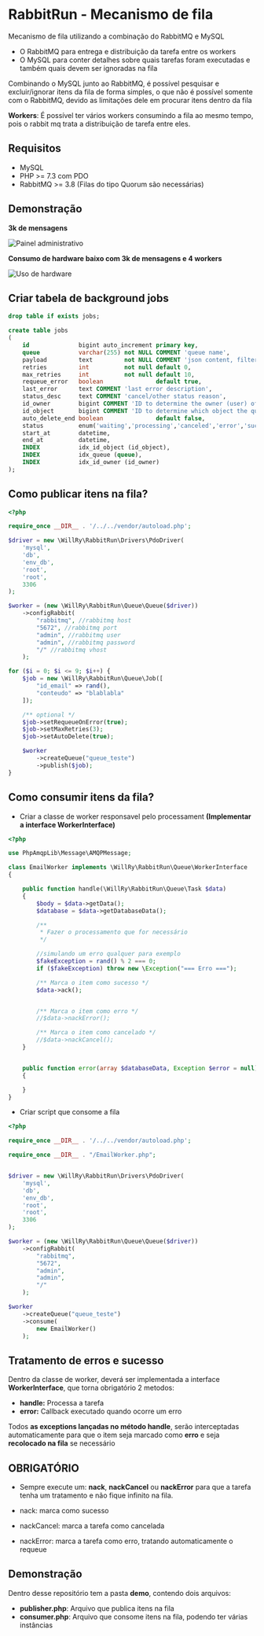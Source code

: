 # RabbitRun - Mecanismo de fila

Mecanismo de fila utilizando a combinação do RabbitMQ e MySQL

- O RabbitMQ para entrega e distribuição da tarefa entre os workers
- O MySQL para conter detalhes sobre quais tarefas foram executadas e também quais devem ser ignoradas na fila

Combinando o MySQL junto ao RabbitMQ, é possível pesquisar e excluir/ignorar itens da fila de forma simples, o que não é
possível somente com o RabbitMQ, devido as limitações dele em procurar itens dentro da fila

**Workers**: É possível ter vários workers consumindo a fila ao mesmo tempo, pois o rabbit mq trata a distribuição de
tarefa entre eles.

## Requisitos

- MySQL
- PHP >= 7.3 com PDO
- RabbitMQ >= 3.8 (Filas do tipo Quorum são necessárias)

## Demonstração

**3k de mensagens**

![Painel administrativo](./midia/queue-01.png)

**Consumo de hardware baixo com 3k de mensagens e 4 workers**

![Uso de hardware](./midia/queue-02.png)

## Criar tabela de background jobs

```sql
drop table if exists jobs;

create table jobs
(
    id              bigint auto_increment primary key,
    queue           varchar(255) not NULL COMMENT 'queue name',
    payload         text         not NULL COMMENT 'json content, filter with JSON_EXTRACT',
    retries         int          not null default 0,
    max_retries     int          not null default 10,
    requeue_error   boolean               default true,
    last_error      text COMMENT 'last error description',
    status_desc     text COMMENT 'cancel/other status reason',
    id_owner        bigint COMMENT 'ID to determine the owner (user) of the item in the queue',
    id_object       bigint COMMENT 'ID to determine which object the queue item came from (ex: user, product and etc)r',
    auto_delete_end boolean               default false,
    status          enum('waiting','processing','canceled','error','success') default 'waiting',
    start_at        datetime,
    end_at          datetime,
    INDEX           idx_id_object (id_object),
    INDEX           idx_queue (queue),
    INDEX           idx_id_owner (id_owner)
);
```

## Como publicar itens na fila?

```php
<?php

require_once __DIR__ . '/../../vendor/autoload.php';

$driver = new \WillRy\RabbitRun\Drivers\PdoDriver(
    'mysql',
    'db',
    'env_db',
    'root',
    'root',
    3306
);

$worker = (new \WillRy\RabbitRun\Queue\Queue($driver))
    ->configRabbit(
        "rabbitmq", //rabbitmq host
        "5672", //rabbitmq port
        "admin", //rabbitmq user
        "admin", //rabbitmq password
        "/" //rabbitmq vhost
    );

for ($i = 0; $i <= 9; $i++) {
    $job = new \WillRy\RabbitRun\Queue\Job([
        "id_email" => rand(),
        "conteudo" => "blablabla"
    ]);

    /** optional */
    $job->setRequeueOnError(true);
    $job->setMaxRetries(3);
    $job->setAutoDelete(true);

    $worker
        ->createQueue("queue_teste")
        ->publish($job);
}

```

## Como consumir itens da fila?

- Criar a classe de worker responsavel pelo processament **(Implementar a interface WorkerInterface)**

```php
<?php

use PhpAmqpLib\Message\AMQPMessage;

class EmailWorker implements \WillRy\RabbitRun\Queue\WorkerInterface
{

    public function handle(\WillRy\RabbitRun\Queue\Task $data)
    {
        $body = $data->getData();
        $database = $data->getDatabaseData();

        /**
         * Fazer o processamento que for necessário
         */

        //simulando um erro qualquer para exemplo
        $fakeException = rand() % 2 === 0;
        if ($fakeException) throw new \Exception("=== Erro ===");

        /** Marca o item como sucesso */
        $data->ack();


        /** Marca o item como erro */
        //$data->nackError();

        /** Marca o item como cancelado */
        //$data->nackCancel();
    }


    public function error(array $databaseData, Exception $error = null)
    {

    }
}

```

- Criar script que consome a fila

```php
<?php

require_once __DIR__ . '/../../vendor/autoload.php';

require_once __DIR__ . "/EmailWorker.php";


$driver = new \WillRy\RabbitRun\Drivers\PdoDriver(
    'mysql',
    'db',
    'env_db',
    'root',
    'root',
    3306
);

$worker = (new \WillRy\RabbitRun\Queue\Queue($driver))
    ->configRabbit(
        "rabbitmq",
        "5672",
        "admin",
        "admin",
        "/"
    );

$worker
    ->createQueue("queue_teste")
    ->consume(
        new EmailWorker()
    );

```

## Tratamento de erros e sucesso

Dentro da classe de worker, deverá ser implementada a interface **WorkerInterface**, que torna obrigatório 2 metodos:

- **handle:** Processa a tarefa
- **error:** Callback executado quando ocorre um erro

Todos **as exceptions lançadas no método handle**, serão interceptadas automaticamente para que o item seja marcado
como **erro** e seja **recolocado na fila** se necessário

## OBRIGATÓRIO

- Sempre execute um: **nack**, **nackCancel** ou **nackError** para que a tarefa tenha um tratamento e não fique
  infinito na fila.

- nack: marca como sucesso
- nackCancel: marca a tarefa como cancelada
- nackError: marca a tarefa como erro, tratando automaticamente o requeue

## Demonstração

Dentro desse repositório tem a pasta **demo**, contendo dois arquivos:

- **publisher.php**: Arquivo que publica itens na fila
- **consumer.php**: Arquivo que consome itens na fila, podendo ter várias instâncias
